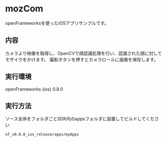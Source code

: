 # mozCom
openFrameworksを使ったiOSアプリサンプルです。

## 内容
カメラより映像を取得し、OpenCVで顔認識処理を行い、認識された顔に対してモザイクをかけます。
撮影ボタンを押すとカメラロールに画像を保存します。

## 実行環境
openFrameworks (ios) 0.8.0

## 実行方法
ソース全体をフォルダごとSDK内のappsフォルダに設置してビルドしてください
```
of_v0.8.0_ios_release/apps/myApps
```

